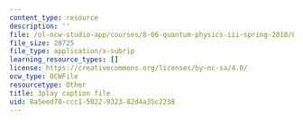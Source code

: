 ```yaml
---
content_type: resource
description: ''
file: /ol-ocw-studio-app/courses/8-06-quantum-physics-iii-spring-2018/8a5eed70ccc15022932382d4a35c2238_83lPKkTfGlY.vtt
file_size: 20725
file_type: application/x-subrip
learning_resource_types: []
license: https://creativecommons.org/licenses/by-nc-sa/4.0/
ocw_type: OCWFile
resourcetype: Other
title: 3play caption file
uid: 8a5eed70-ccc1-5022-9323-82d4a35c2238
---
```

